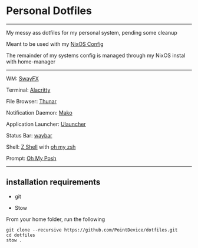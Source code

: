 # Personal Dotfiles 
---
My messy ass dotfiles for my personal system, pending some cleanup 

Meant to be used with my [NixOS Config](https://github.com/PointDevice/NixosConfig) 

The remainder of my systems config is managed through my NixOS instal with home-manager

---

WM: [SwayFX](https://github.com/WillPower3309/swayfx)

Terminal: [Alacritty](https://github.com/alacritty/alacritty) 

File Browser: [Thunar](https://github.com/xfce-mirror/thunar)

Notification Daemon: [Mako](https://github.com/emersion/mako)

Application Launcher: [Ulauncher](https://github.com/Ulauncher/Ulauncher)

Status Bar: [waybar](https://github.com/Alexays/Waybar)

Shell: [Z Shell](https://github.com/zsh-users/zsh) with [oh my zsh](https://github.com/ohmyzsh/ohmyzsh)

Prompt: [Oh My Posh](https://github.com/JanDeDobbeleer/oh-my-posh)

---
## installation requirements

- git 

- Stow

From your home folder, run the following

```
git clone --recursive https://github.com/PointDevice/dotfiles.git
cd dotfiles
stow .
```

